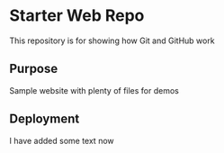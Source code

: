 # Starter Web Repo

This repository is for showing how Git and GitHub work

## Purpose

Sample website with plenty of files for demos

## Deployment

I have added some text now
